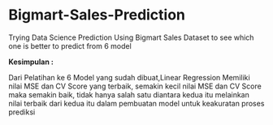 # Bigmart-Sales-Prediction
Trying Data Science Prediction Using Bigmart Sales Dataset to see which one is better to predict from 6 model

**Kesimpulan :**

Dari Pelatihan ke 6 Model yang sudah dibuat,Linear Regression Memiliki nilai MSE dan CV Score yang terbaik, semakin kecil nilai MSE dan CV Score maka semakin baik, tidak hanya salah satu diantara kedua itu melainkan nilai terbaik dari kedua itu dalam pembuatan model untuk keakuratan proses prediksi
